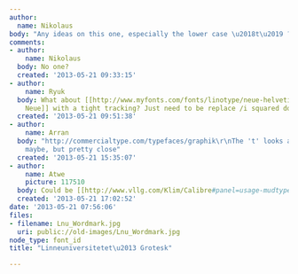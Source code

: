 ```yaml
---
author:
  name: Nikolaus
body: "Any ideas on this one, especially the lower case \u2018t\u2019 ?"
comments:
- author:
    name: Nikolaus
  body: No one?
  created: '2013-05-21 09:33:15'
- author:
    name: Ryuk
  body: What about [[http://www.myfonts.com/fonts/linotype/neue-helvetica/|Helvetica
    Neue]] with a tight tracking? Just need to be replace /i squared dot by circles.
  created: '2013-05-21 09:51:38'
- author:
    name: Arran
  body: "http://commercialtype.com/typefaces/graphik\r\nThe 't' looks a little off
    maybe, but pretty close"
  created: '2013-05-21 15:35:07'
- author:
    name: Atwe
    picture: 117510
  body: Could be [[http://www.vllg.com/Klim/Calibre#panel=usage-mudtyper-poster-about|Calibre]]?
  created: '2013-05-21 17:02:52'
date: '2013-05-21 07:56:06'
files:
- filename: Lnu_Wordmark.jpg
  uri: public://old-images/Lnu_Wordmark.jpg
node_type: font_id
title: "Linneuniversitetet\u2013 Grotesk"

---
```

